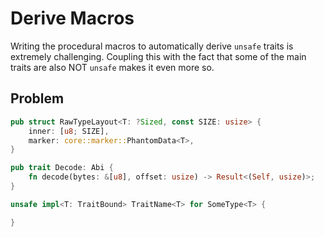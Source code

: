 # Derive Macros

Writing the procedural macros to automatically derive `unsafe` traits is extremely challenging.
Coupling this with the fact that some of the main traits are also NOT `unsafe` makes it even more so.

## Problem

```rust
pub struct RawTypeLayout<T: ?Sized, const SIZE: usize> {
    inner: [u8; SIZE],
    marker: core::marker::PhantomData<T>,
}

pub trait Decode: Abi {
    fn decode(bytes: &[u8], offset: usize) -> Result<(Self, usize)>;
}

unsafe impl<T: TraitBound> TraitName<T> for SomeType<T> {

}
```
